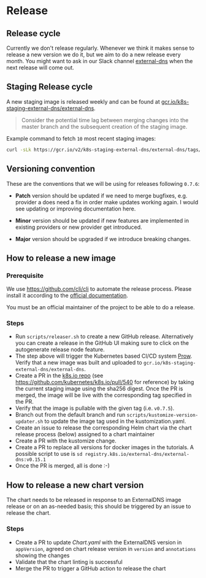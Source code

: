 # Release

## Release cycle

Currently we don't release regularly. Whenever we think it makes sense to release a new version we do it, but we aim to do a new release every month. You might want to ask in our Slack channel [external-dns](https://kubernetes.slack.com/archives/C771MKDKQ) when the next release will come out.

## Staging Release cycle

A new staging image is released weekly and can be found at [gcr.io/k8s-staging-external-dns/external-dns](https://console.cloud.google.com/gcr/images/k8s-staging-external-dns/GLOBAL/external-dns?pli=1&inv=1&invt=AboL6Q).

> Consider the potential time lag between merging changes into the master branch and the subsequent creation of the staging image.

Example command to fetch `10` most recent staging images:

```sh
curl -sLk https://gcr.io/v2/k8s-staging-external-dns/external-dns/tags/list | jq | grep "v0.15.1" | tail -n 10
```

## Versioning convention

These are the conventions that we will be using for releases following `0.7.6`:

- **Patch** version should be updated if we need to merge bugfixes, e.g. provider a does need a fix in order make updates working again. I would see updating or improving documentation here.

- **Minor** version should be updated if new features are implemented in existing providers or new provider get introduced.

- **Major** version should be upgraded if we introduce breaking changes.

## How to release a new image

### Prerequisite

We use https://github.com/cli/cli to automate the release process. Please install it according to the [official documentation](https://github.com/cli/cli#installation).

You must be an official maintainer of the project to be able to do a release.

### Steps

- Run `scripts/releaser.sh` to create a new GitHub release. Alternatively you can create a release in the GitHub UI making sure to click on the autogenerate release node feature.
- The step above will trigger the Kubernetes based CI/CD system [Prow](https://prow.k8s.io/?repo=kubernetes-sigs%2Fexternal-dns). Verify that a new image was built and uploaded to `gcr.io/k8s-staging-external-dns/external-dns`.
- Create a PR in the [k8s.io repo](https://github.com/kubernetes/k8s.io) (see https://github.com/kubernetes/k8s.io/pull/540 for reference) by taking the current staging image using the sha256 digest. Once the PR is merged, the image will be live with the corresponding tag specified in the PR.
- Verify that the image is pullable with the given tag (i.e. `v0.7.5`).
- Branch out from the default branch and run `scripts/kustomize-version-updater.sh` to update the image tag used in the kustomization.yaml.
- Create an issue to release the corresponding Helm chart via the chart release process (below) assigned to a chart maintainer
- Create a PR with the kustomize change.
- Create a PR to replace all versions for docker images in the tutorials. A possible script to use is `sd registry.k8s.io/external-dns/external-dns:v0.15.1`
- Once the PR is merged, all is done :-)

## How to release a new chart version

The chart needs to be released in response to an ExternalDNS image release or on an as-needed basis; this should be triggered by an issue to release the chart.

### Steps

- Create a PR to update _Chart.yaml_ with the ExternalDNS version in `appVersion`, agreed on chart release version in `version` and `annotations` showing the changes
- Validate that the chart linting is successful
- Merge the PR to trigger a GitHub action to release the chart

